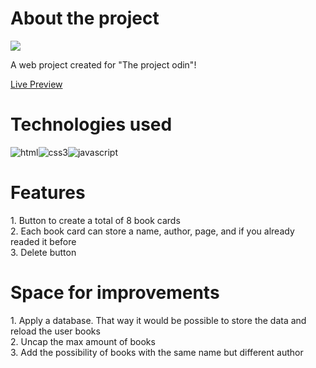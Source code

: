 
<h1>About the project</h1>
<img src="https://user-images.githubusercontent.com/94071579/156900273-9091f0d0-6ccc-4e0a-b829-b78e7a2957f3.gif">
<p>A web project created for "The project odin"!</p>
<a href="https://argotenacius.github.io/web-library/">Live Preview</a>
<h1>Technologies used</h1>
<div style="display: flex">
<img src="https://cdn-icons-png.flaticon.com/64/732/732212.png" alt="html">
<img src="https://cdn-icons-png.flaticon.com/64/732/732190.png" alt="css3">
<img src="https://cdn-icons-png.flaticon.com/64/5968/5968292.png" alt="javascript">
</div>
<h1>Features</h1>
1. Button to create a total of 8 book cards <br>
2. Each book card can store a name, author, page, and if you already readed it before <br>
3. Delete button
<h1>Space for improvements</h1>
1. Apply a database. That way it would be possible to store the data and reload the user books <br>
2. Uncap the max amount of books <br>
3. Add the possibility of books with the same name but different author
